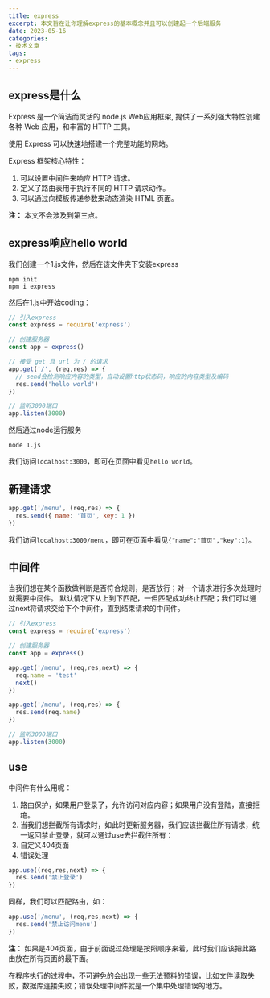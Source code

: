 ```yaml
---
title: express
excerpt: 本文旨在让你理解express的基本概念并且可以创建起一个后端服务
date: 2023-05-16
categories:
- 技术文章
tags:
- express
---
```


## express是什么
Express 是一个简洁而灵活的 node.js Web应用框架, 提供了一系列强大特性创建各种 Web 应用，和丰富的 HTTP 工具。

使用 Express 可以快速地搭建一个完整功能的网站。

Express 框架核心特性：
1. 可以设置中间件来响应 HTTP 请求。
2. 定义了路由表用于执行不同的 HTTP 请求动作。
3. 可以通过向模板传递参数来动态渲染 HTML 页面。

**注：** 本文不会涉及到第三点。

## express响应hello world
我们创建一个1.js文件，然后在该文件夹下安装express
```
npm init
npm i express
```

然后在1.js中开始coding：
```javascript
// 引入express
const express = require('express')

// 创建服务器
const app = express()

// 接受 get 且 url 为 / 的请求
app.get('/', (req,res) => {
  // send会检测响应内容的类型，自动设置http状态码，响应的内容类型及编码
  res.send('hello world')
})

// 监听3000端口
app.listen(3000)
```

然后通过node运行服务
```
node 1.js
```

我们访问`localhost:3000`，即可在页面中看见`hello world`。

## 新建请求
```javascript
app.get('/menu', (req,res) => {
  res.send({ name: '首页', key: 1 })
})
```

我们访问`localhost:3000/menu`，即可在页面中看见`{"name":"首页","key":1}`。

## 中间件
当我们想在某个函数做判断是否符合规则，是否放行；对一个请求进行多次处理时就需要中间件。
默认情况下从上到下匹配，一但匹配成功终止匹配；我们可以通过next将请求交给下个中间件，直到结束请求的中间件。
```javascript
// 引入express
const express = require('express')

// 创建服务器
const app = express()

app.get('/menu', (req,res,next) => {
  req.name = 'test'
  next()
})

app.get('/menu', (req,res) => {
  res.send(req.name)
})

// 监听3000端口
app.listen(3000)

```

## use
中间件有什么用呢：
1. 路由保护，如果用户登录了，允许访问对应内容；如果用户没有登陆，直接拒绝。
2. 当我们想拦截所有请求时，如此时更新服务器，我们应该拦截住所有请求，统一返回禁止登录，就可以通过use去拦截住所有：
3. 自定义404页面
4. 错误处理

```javascript
app.use((req,res,next) => {
  res.send('禁止登录')
})
```

同样，我们可以匹配路由，如：
```javascript
app.use('/menu', (req,res,next) => {
  res.send('禁止访问menu')
})
```

**注：** 如果是404页面，由于前面说过处理是按照顺序来着，此时我们应该把此路由放在所有页面的最下面。

在程序执行的过程中，不可避免的会出现一些无法预料的错误，比如文件读取失败，数据库连接失败；错误处理中间件就是一个集中处理错误的地方。

















